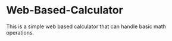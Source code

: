 # Web-Based-Calculator
This is a simple web based calculator that can handle basic math operations. 
